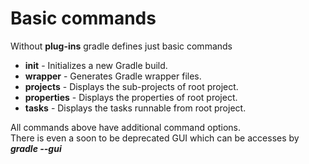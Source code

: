 # Basic commands

Without **plug-ins** gradle defines just basic commands

*	**init** - Initializes a new Gradle build.
*	**wrapper** - Generates Gradle wrapper files.  
*	**projects** - Displays the sub-projects of root project.
*	**properties** - Displays the properties of root project.
*	**tasks** - Displays the tasks runnable from root project.

All commands above have additional command options.  
There is even a soon to be deprecated GUI which can be accesses by **_gradle --gui_**

